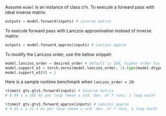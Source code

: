 Assume `model` is an instance of class `GTV`. To execute a forward pass with ideal inverse matrix:

```python
outputs = model.forward(inputs) # inverse matrix
```

To execute forward pass with Lanczos approximation instead of inverse matrix:
```python
outputs = model.forward_approx(inputs) # Lanczos approx
```

To modify the Lanczos order, use the below snippet:
```python
model.lanczos_order = desired_order # default is 100, higher order has smaller approx. error and longer runtime
model.support_e1 = torch.zeros(model.lanczos_order, 1).type(model.dtype)
model.support_e1[0] = 1
```

Here is a sample runtime benchmark when `lanczos_order = 20`:
```python
%timeit gtv.gtv1.forward(inputs) # Inverse matrix
# 6.99 s ± 165 ms per loop (mean ± std. dev. of 7 runs, 1 loop each)
```

```python
%timeit gtv.gtv1.forward_approx(inputs) # Lanczos approx
# 4.65 s ± 21.3 ms per loop (mean ± std. dev. of 7 runs, 1 loop each)
```
